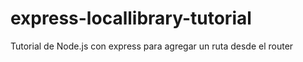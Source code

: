 # express-locallibrary-tutorial
Tutorial de Node.js con express para agregar un ruta desde el router
